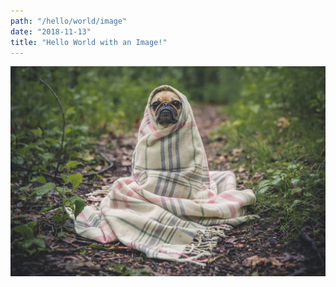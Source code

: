 ```yaml
---
path: "/hello/world/image"
date: "2018-11-13"
title: "Hello World with an Image!"
---
```


![A cute pug wrapped in a preppy blanket](matthew-henry-20172-unsplash.jpg)
